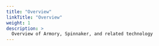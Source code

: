 ```yaml
---
title: "Overview"
linkTitle: "Overview"
weight: 1
description: >
  Overview of Armory, Spinnaker, and related technology
---
```


